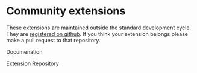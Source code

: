 # Community extensions

These extensions are maintained outside the standard development cycle. They are [registered on github](https://github.com/open-contracting/extension_registry). If you think your extension belongs please make a pull request to that repository.


Documenation

Extension Repository


